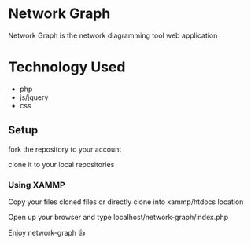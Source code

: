 # Network Graph

Network Graph is the network diagramming tool web application

# Technology Used

- php
- js/jquery
- css

## Setup

fork the repository to your account 

clone it to your local repositories

### Using XAMMP

Copy your files cloned files or directly clone into xammp/htdocs location

Open up your browser and type localhost/network-graph/index.php

Enjoy network-graph :+1:

